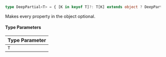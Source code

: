 ```ts
type DeepPartial<T> = { [K in keyof T]?: T[K] extends object ? DeepPartial<T[K]> : T[K] };
```

Makes every property in the object optional.

#### Type Parameters

| Type Parameter |
| -------------- |
| `T`            |
